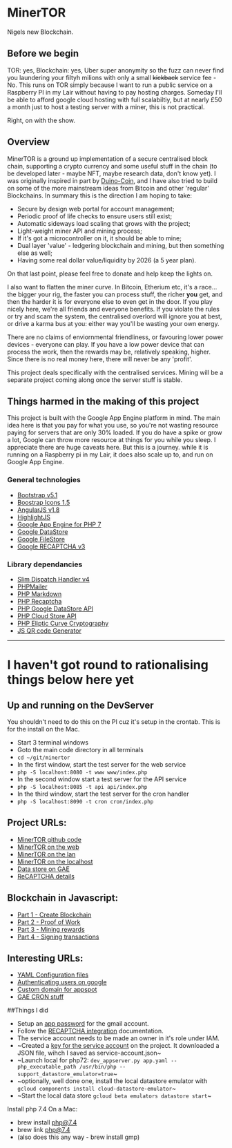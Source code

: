 # MinerTOR

Nigels new Blockchain.

## Before we begin

TOR: yes, Blockchain: yes, Uber super anonymity so the fuzz can never find you laundering your filtyh milions with only a small ~~kickback~~ service fee - No. This runs on TOR simply because I want to run a public service on a Raspberry PI in my Lair without having to pay hosting charges. Someday I'll be able to afford google cloud hosting with full scalabiltiy, but at nearly £50 a month just to host a testing server with a miner, this is not practical.

Right, on with the show.

## Overview

MinerTOR is a ground up implementation of a secure centralised block chain, supporting a crypto currency and some useful stuff in the chain (to be developed later - maybe NFT, maybe research data, don't know yet). I was originally inspired in part by [Duino-Coin](https://github.com/revoxhere/duino-coin), and I have also tried to build on some of the more mainstream ideas from Bitcoin and other 'regular' Blockchains. In summary this is the direction I am hoping to take:

 * Secure by design web portal for account management;
 * Periodic proof of life checks to ensure users still exist;
 * Automatic sideways load scaling that grows with the project;
 * Light-weight miner API and mining process;
 * If it's got a microcontroller on it, it should be able to mine;
 * Dual layer 'value' - ledgering blockchain and mining, but then something else as well;
 * Having some real dollar value/liquidity by 2026 (a 5 year plan).
 
 On that last point, please feel free to donate and help keep the lights on.
 
I also want to flatten the miner curve. In Bitcoin, Etherium etc, it's a race... the bigger your rig, the faster you can process stuff, the richer **you** get, and then the harder it is for everyone else to even get in the door. If you play nicely here, we're all friends and everyone benefits. If you violate the rules or try and scam the system, the centralised overlord will ignore you at best, or drive a karma bus at you: either way you'll be wasting your own energy.

There are no claims of enviornmental friendliness, or favouring lower power devices - everyone can play. If you have a low power device that can process the work, then the rewards may be, relatively speaking, higher. Since there is no real money here, there will never be any 'profit'.

This project deals specifically with the centralised services. Mining will be a separate project coming along once the server stuff is stable.

## Things harmed in the making of this project

This project is built with the Google App Engine platform in mind. The main idea here is that you pay for what you use, so you're not wasting resource paying for servers that are only 30% loaded. If you do have a spike or grow a lot, Google can throw more resource at things for you while you sleep. I appreciate there are huge caveats here. But this is a journey. while it is running on a Raspberry pi in my Lair, it does also scale up to, and run on Google App Engine.

### General technologies

 * [Bootstrap v5.1](https://getbootstrap.com/docs/5.1)
 * [Boostrap Icons 1.5](https://icons.getbootstrap.com/)
 * [AngularJS v1.8](https://code.angularjs.org/1.8.2/docs/tutorial)
 * [HighlightJS](https://highlightjs.org)
 * [Google App Engine for PHP 7](https://cloud.google.com/appengine/docs/standard/php7/tutorials)
 * [Google DataStore](https://cloud.google.com/datastore)
 * [Google FileStore](https://cloud.google.com/filestore)
 * [Google RECAPTCHA v3](https://developers.google.com/recaptcha/docs/v3)

### Library dependancies

 * [Slim Dispatch Handler v4](https://www.slimframework.com/docs/v4/)
 * [PHPMailer](https://github.com/PHPMailer/PHPMailer)
 * [PHP Markdown](https://github.com/michelf/php-markdown)
 * [PHP Recaptcha](https://github.com/google/recaptcha)
 * [PHP Google DataStore API](https://github.com/tomwalder/php-gds)
 * [PHP Cloud Store API](https://github.com/googleapis/google-cloud-php-storage)
 * [PHP Eliptic Curve Cryptography](https://github.com/phpecc/phpecc)
 * [JS QR code Generator](https://github.com/nimiq/qr-creator)

-------------------------------------------------------------------------------------------

# I haven't got round to rationalising things below here yet

## Up and running on the DevServer

You shouldn't need to do this on the PI cuz it's setup in the crontab. This is for the install on the Mac.

 * Start 3 terminal windows
 * Goto the main code directory in all terminals
 * `cd ~/git/minertor` 
 * In the first window, start the test server for the web service
 * `php -S localhost:8080 -t www www/index.php`
 * In the second window start a test server for the API service
 * `php -S localhost:8085 -t api api/index.php`
 * In the third window, start the test server for the cron handler
 * `php -S localhost:8090 -t cron cron/index.php`

## Project URLs:

 * [MinerTOR github code](https://github.com/nigeljohnson73/minertor)
 * [MinerTOR on the web](https://minertor.appspot.com)
 * [MinerTOR on the lan](http://minertor.local)
 * [MinerTOR on the localhost](http://localhost)
 * [Data store on GAE](https://console.cloud.google.com/datastore/entities/query/kind?project=minertor)
 * [ReCAPTCHA details](https://www.google.com/recaptcha/admin/site/474517032)

## Blockchain in Javascript:

 * [Part 1 - Create Blockchain](https://www.youtube.com/watch?v=zVqczFZr124)
 * [Part 2 - Proof of Work](https://www.youtube.com/watch?v=HneatE69814)
 * [Part 3 - Mining rewards](https://www.youtube.com/watch?v=fRV6cGXVQ4I)
 * [Part 4 - Signing transactions](https://www.youtube.com/watch?v=kWQ84S13-hw)

## Interesting URLs:

 * [YAML Configuration files](https://cloud.google.com/appengine/docs/standard/php7/configuration-files)
 * [Authenticating users on google](https://cloud.google.com/appengine/docs/standard/php7/authenticating-users)
 * [Custom domain for appspot](https://cloud.google.com/appengine/docs/standard/php7/mapping-custom-domains)
 * [GAE CRON stuff](https://cloud.google.com/appengine/docs/standard/php7/scheduling-jobs-with-cron-yaml)

##Things I did

 * Setup an [app password][gmail-app-password] for the gmail account.
 * Follow the [RECAPTCHA integration][recaptcha-integration] documentation.
 * The service account needs to be made an owner in it's role under IAM.
 * ~Created a [key for the service account](https://console.cloud.google.com/iam-admin/serviceaccounts/details/118118471124134424927/keys?folder=&organizationId=&project=minertor&supportedpurview=project) on the project. It downloaded a JSON file, wihch I saved as service-account.json~
 * ~Launch local for php72: `dev_appserver.py app.yaml --php_executable_path /usr/bin/php --support_datastore_emulator=true`~
 * ~optionally, well done one, install the local datastore emulator with `gcloud components install cloud-datastore-emulator`~
 * ~Start the local data store `gcloud beta emulators datastore start`~

Install php 7.4 On a Mac:

 * brew install php@7.4
 * brew link php@7.4
 * (also does this any way - brew install gmp)
 
[recaptcha-integration]: https://code.tutsplus.com/tutorials/example-of-how-to-add-google-recaptcha-v3-to-a-php-form--cms-33752
[gmail-app-password]: https://support.google.com/accounts/answer/185833?p=InvalidSecondFactor&visit_id=637667920918322961-3041154280&rd=1